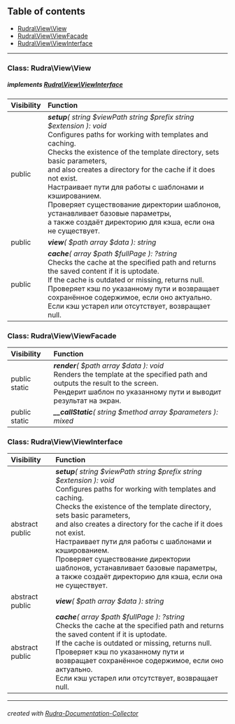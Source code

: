 ## Table of contents
- [Rudra\View\View](#rudra_view_view)
- [Rudra\View\ViewFacade](#rudra_view_viewfacade)
- [Rudra\View\ViewInterface](#rudra_view_viewinterface)
<hr>

<a id="rudra_view_view"></a>

### Class: Rudra\View\View
##### implements [Rudra\View\ViewInterface](#rudra_view_viewinterface)
| Visibility | Function |
|:-----------|:---------|
|public|<em><strong>setup</strong>( string $viewPath  string $prefix  string $extension ): void</em><br>Configures paths for working with templates and caching.<br>Checks the existence of the template directory, sets basic parameters,<br>and also creates a directory for the cache if it does not exist.<br>Настраивает пути для работы с шаблонами и кэшированием.<br>Проверяет существование директории шаблонов, устанавливает базовые параметры,<br>а также создаёт директорию для кэша, если она не существует.|
|public|<em><strong>view</strong>(  $path  array $data ): string|false</em><br>Renders a view (template) at the specified path, substituting the passed data.<br>If $path is an array, the first element is used as the path to the template,<br>and the second element is used as the name to save the result in the cache.<br>Рендерит вид (шаблон) по указанному пути, подставляя переданные данные.<br>Если $path — массив, первый элемент используется как путь к шаблону,<br>второй — как имя для сохранения результата в кэш.|
|public|<em><strong>cache</strong>( array $path   $fullPage ): ?string</em><br>Checks the cache at the specified path and returns the saved content if it is uptodate.<br>If the cache is outdated or missing, returns null.<br>Проверяет кэш по указанному пути и возвращает сохранённое содержимое, если оно актуально.<br>Если кэш устарел или отсутствует, возвращает null.|


<a id="rudra_view_viewfacade"></a>

### Class: Rudra\View\ViewFacade
| Visibility | Function |
|:-----------|:---------|
|public static|<em><strong>render</strong>(  $path  array $data ): void</em><br>Renders the template at the specified path and outputs the result to the screen.<br>Рендерит шаблон по указанному пути и выводит результат на экран.|
|public static|<em><strong>__callStatic</strong>( string $method  array $parameters ): mixed</em><br>|


<a id="rudra_view_viewinterface"></a>

### Class: Rudra\View\ViewInterface
| Visibility | Function |
|:-----------|:---------|
|abstract public|<em><strong>setup</strong>( string $viewPath  string $prefix  string $extension ): void</em><br>Configures paths for working with templates and caching.<br>Checks the existence of the template directory, sets basic parameters,<br>and also creates a directory for the cache if it does not exist.<br>Настраивает пути для работы с шаблонами и кэшированием.<br>Проверяет существование директории шаблонов, устанавливает базовые параметры,<br>а также создаёт директорию для кэша, если она не существует.|
|abstract public|<em><strong>view</strong>(  $path  array $data ): string|false</em><br>Renders a view (template) at the specified path, substituting the passed data.<br>If $path is an array, the first element is used as the path to the template,<br>and the second element is used as the name to save the result in the cache.<br>Рендерит вид (шаблон) по указанному пути, подставляя переданные данные.<br>Если $path — массив, первый элемент используется как путь к шаблону,<br>второй — как имя для сохранения результата в кэш.|
|abstract public|<em><strong>cache</strong>( array $path   $fullPage ): ?string</em><br>Checks the cache at the specified path and returns the saved content if it is uptodate.<br>If the cache is outdated or missing, returns null.<br>Проверяет кэш по указанному пути и возвращает сохранённое содержимое, если оно актуально.<br>Если кэш устарел или отсутствует, возвращает null.|
<hr>

###### created with [Rudra-Documentation-Collector](#https://github.com/Jagepard/Rudra-Documentation-Collector)
